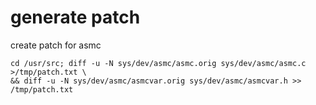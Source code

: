 # generate patch

create patch for asmc

```
cd /usr/src; diff -u -N sys/dev/asmc/asmc.orig sys/dev/asmc/asmc.c >/tmp/patch.txt \
&& diff -u -N sys/dev/asmc/asmcvar.orig sys/dev/asmc/asmcvar.h >> /tmp/patch.txt                                              
```
